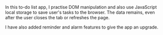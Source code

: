  In this to-do list app, I practise DOM manipulation and also use JavaScript local storage to save user's tasks to the browser. The data remains, even after the user closes the tab or refreshes the page. 

 I have also added reminder and alarm features to give the app an upgrade. 
